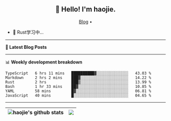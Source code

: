 <h2 align="center">👋 Hello! I'm haojie.</h2>
<p align="center">
  <a href="https://aoyouer.com">Blog</a> •
</p>


- 🔭 Rust学习中...


-------

**📝 Latest Blog Posts**


-------

📊 **Weekly development breakdown**
<!--START_SECTION:waka-->

```text
TypeScript   6 hrs 11 mins   ██████████▓░░░░░░░░░░░░░░   43.03 %
Markdown     2 hrs 2 mins    ███▓░░░░░░░░░░░░░░░░░░░░░   14.22 %
Rust         2 hrs           ███▒░░░░░░░░░░░░░░░░░░░░░   13.99 %
Bash         1 hr 33 mins    ██▓░░░░░░░░░░░░░░░░░░░░░░   10.85 %
YAML         58 mins         █▓░░░░░░░░░░░░░░░░░░░░░░░   06.81 %
JavaScript   40 mins         █░░░░░░░░░░░░░░░░░░░░░░░░   04.65 %
```

<!--END_SECTION:waka-->

-------



| <img align="center" src="https://github-readme-stats.vercel.app/api?username=haojie06&show_icons=true&theme=graywhite&show_icons=true&count_private=true&include_all_commits=true&hide_border=true" alt="haojie's github stats" /> | <img align="center" src="https://github-readme-stats.vercel.app/api/top-langs/?username=haojie06&layout=compact&theme=graywhite&hide_border=true&hide=css,html" /> |
| ------------- | ------------- |


